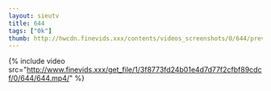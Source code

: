 ```yaml
--- 
layout: sieutv
title: 644
tags: ["0k"]
thumb: http://hwcdn.finevids.xxx/contents/videos_screenshots/0/644/preview.mp4.jpg
---
```

{% include video src="http://www.finevids.xxx/get_file/1/3f8773fd24b01e4d7d77f2cfbf89cdcf/0/644/644.mp4/" %} 
